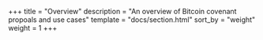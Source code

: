 +++
title = "Overview"
description = "An overview of Bitcoin covenant propoals and use cases"
template = "docs/section.html"
sort_by = "weight"
weight = 1
+++




